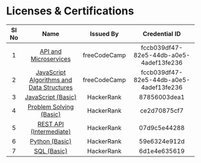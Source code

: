 # Licenses & Certifications

| Sl No  |  Name | Issued By  | Credential ID |
|:-:|:-:|:-:| :-:  |
| 1  | [API and Microservices](https://raw.githubusercontent.com/shravan20/certificates/main/Licenses%20%26%20Certifications/APIs%20and%20Microservices.png) | freeCodeCamp  | fccb039df47-82e5-44db-a0e5-4adef13fe236  |
| 2  | [JavaScript Algorithms and Data Structures](https://raw.githubusercontent.com/shravan20/certificates/main/Licenses%20%26%20Certifications/JavaScript%20Algorithms%20and%20Advance%20Data%20Structures.png) | freeCodeCamp  | fccb039df47-82e5-44db-a0e5-4adef13fe236  |
| 3  | [JavaScript (Basic)](https://raw.githubusercontent.com/shravan20/certificates/main/Licenses%20%26%20Certifications/JavaScript(Basic).png) | HackerRank  | 87856003dea1  |
| 4  | [Problem Solving (Basic)](https://raw.githubusercontent.com/shravan20/certificates/main/Licenses%20%26%20Certifications/Problem%20Solving(Basic).png) | HackerRank  | ce2d70875cf7  |
| 5  | [REST API (Intermediate)](https://raw.githubusercontent.com/shravan20/certificates/main/Licenses%20%26%20Certifications/REST%20API%20(Intermediate).png) | HackerRank  | 07d9c5e44288  |
| 6  | [Python (Basic)](https://raw.githubusercontent.com/shravan20/certificates/main/Licenses%20%26%20Certifications/Python(Basic).png) | HackerRank  | 59e6324e912d  |
| 7  | [SQL (Basic)](https://raw.githubusercontent.com/shravan20/certificates/main/Licenses%20%26%20Certifications/SQL%20(Basic).png) | HackerRank  | 6d1e4e635619  |
